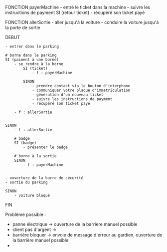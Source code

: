 FONCTION payerMachine
    - entré le ticket dans la machine
    - suivre les instructions de payment
    SI (retour ticket)
        - récupéré son ticket payé 

FONCTION allerSortie
    - aller jusqu'à la voiture
    - conduire la voiture jusqu'à la porte de sortie


DEBUT

    - entrer dans le parking

    # borne dans le parking
    SI (paiment à une borne)
        - se rendre à la borne
            SI (ticket)
                - f : payerMachine
            
            SINON
                - prendre contact via le bouton d'interphone
                - communiquer votre plaque d'immatriculation
                - génération d'un nouveau ticket
                - suivre les instructions de payment
                - récupéré son ticket payé
    
        - f : allerSortie

    
    SINON
        - f : allerSortie
        
        # badge
        SI (badge)
            - présenter le badge

        # borne à la sortie
        SINON
            - f : payerMachine

    
    - ouverture de la barre de sécurité
    - sortie du parking

    SINON
        - voiture bloqué

FIN

Problème possible :
- panne électrique -> ouverture de la barrière manuel possible
- client pas d'argent ->
- barrière bloquer -> envoie de message d'erreur au gardien, ouverture de la barrière manuel possible
- 